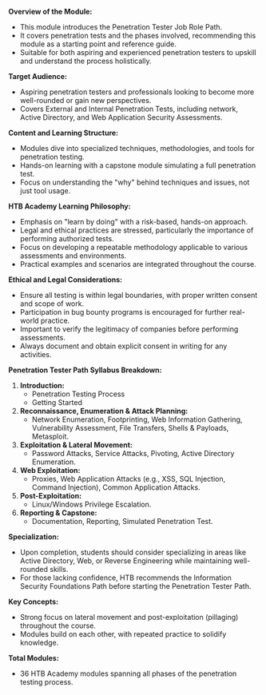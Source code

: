 **Overview of the Module:**
- This module introduces the Penetration Tester Job Role Path.
- It covers penetration tests and the phases involved, recommending this module as a starting point and reference guide.
- Suitable for both aspiring and experienced penetration testers to upskill and understand the process holistically.

**Target Audience:**
- Aspiring penetration testers and professionals looking to become more well-rounded or gain new perspectives.
- Covers External and Internal Penetration Tests, including network, Active Directory, and Web Application Security Assessments.

**Content and Learning Structure:**
- Modules dive into specialized techniques, methodologies, and tools for penetration testing.
- Hands-on learning with a capstone module simulating a full penetration test.
- Focus on understanding the "why" behind techniques and issues, not just tool usage.

**HTB Academy Learning Philosophy:**
- Emphasis on "learn by doing" with a risk-based, hands-on approach.
- Legal and ethical practices are stressed, particularly the importance of performing authorized tests.
- Focus on developing a repeatable methodology applicable to various assessments and environments.
- Practical examples and scenarios are integrated throughout the course.
  
**Ethical and Legal Considerations:**
- Ensure all testing is within legal boundaries, with proper written consent and scope of work.
- Participation in bug bounty programs is encouraged for further real-world practice.
- Important to verify the legitimacy of companies before performing assessments.
- Always document and obtain explicit consent in writing for any activities.

**Penetration Tester Path Syllabus Breakdown:**
1. **Introduction:**
   - Penetration Testing Process
   - Getting Started
2. **Reconnaissance, Enumeration & Attack Planning:**
   - Network Enumeration, Footprinting, Web Information Gathering, Vulnerability Assessment, File Transfers, Shells & Payloads, Metasploit.
3. **Exploitation & Lateral Movement:**
   - Password Attacks, Service Attacks, Pivoting, Active Directory Enumeration.
4. **Web Exploitation:**
   - Proxies, Web Application Attacks (e.g., XSS, SQL Injection, Command Injection), Common Application Attacks.
5. **Post-Exploitation:**
   - Linux/Windows Privilege Escalation.
6. **Reporting & Capstone:**
   - Documentation, Reporting, Simulated Penetration Test.

**Specialization:**
- Upon completion, students should consider specializing in areas like Active Directory, Web, or Reverse Engineering while maintaining well-rounded skills.
- For those lacking confidence, HTB recommends the Information Security Foundations Path before starting the Penetration Tester Path.

**Key Concepts:**
- Strong focus on lateral movement and post-exploitation (pillaging) throughout the course.
- Modules build on each other, with repeated practice to solidify knowledge.

**Total Modules:**
- 36 HTB Academy modules spanning all phases of the penetration testing process.